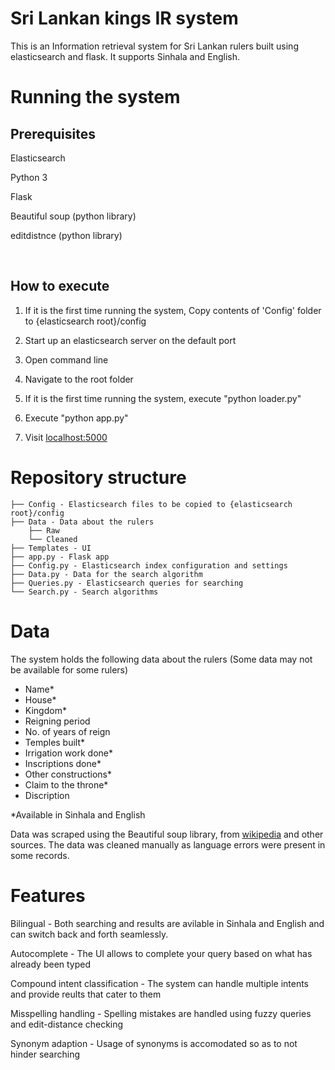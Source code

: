 # Sri Lankan kings IR system

This is an Information retrieval system for Sri Lankan rulers built using elasticsearch and flask. It supports Sinhala and English.

# Running the system

## Prerequisites

Elasticsearch

Python 3

Flask

Beautiful soup (python library)

editdistnce (python library)

<br/>

## How to execute

1. If it is the first time running the system, Copy contents of 'Config' folder to {elasticsearch root}/config 

2. Start up an elasticsearch server on the default port

3. Open command line

4. Navigate to the root folder

5. If it is the first time running the system, execute "python loader.py"

6. Execute "python app.py"

7. Visit [localhost:5000](localhost:5000)


# Repository structure

    ├── Config - Elasticsearch files to be copied to {elasticsearch root}/config    
    ├── Data - Data about the rulers                  
        ├── Raw
        └── Cleaned
    ├── Templates - UI                 
    ├── app.py - Flask app
    ├── Config.py - Elasticsearch index configuration and settings
    ├── Data.py - Data for the search algorithm
    ├── Queries.py - Elasticsearch queries for searching
    └── Search.py - Search algorithms

# Data

The system holds the following data about the rulers (Some data may not be available for some rulers)

- Name*
- House*
- Kingdom*
- Reigning period
- No. of years of reign
- Temples built*
- Irrigation work done*
- Inscriptions done*
- Other constructions*
- Claim to the throne*
- Discription

*Available in Sinhala and English

Data was scraped using the Beautiful soup library, from [wikipedia](https://en.wikipedia.org/wiki/List_of_Sri_Lankan_monarchs) and other sources.
The data was cleaned manually as language errors were present in some records.

# Features


Bilingual - Both searching and results are avilable in Sinhala and English and can switch back and forth seamlessly.

Autocomplete - The UI allows to complete your query based on what has already been typed

Compound intent classification - The system can handle multiple intents and provide reults that cater to them

Misspelling handling - Spelling mistakes are handled using fuzzy queries and edit-distance checking

Synonym adaption - Usage of synonyms is accomodated so as to not hinder searching